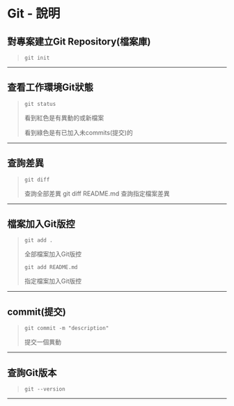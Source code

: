 # Git - 說明

## 對專案建立Git Repository(檔案庫)
>     git init

---

## 查看工作環境Git狀態
>     git status
> 看到紅色是有異動的或新檔案
> 
> 看到綠色是有已加入未commits(提交)的

---

## 查詢差異
>     git diff
> 查詢全部差異
>     git diff README.md
> 查詢指定檔案差異

---

## 檔案加入Git版控
>     git add .
> 全部檔案加入Git版控
> 
>     git add README.md
> 指定檔案加入Git版控

---

## commit(提交)
>     git commit -m "description"
> 提交一個異動

---

## 查詢Git版本
>     git --version

---